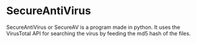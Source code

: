 # SecureAntiVirus
SecureAntiVirus or SecureAV is a program made in python. It uses the VirusTotal API for searching the virus by feeding the md5 hash of the files.
